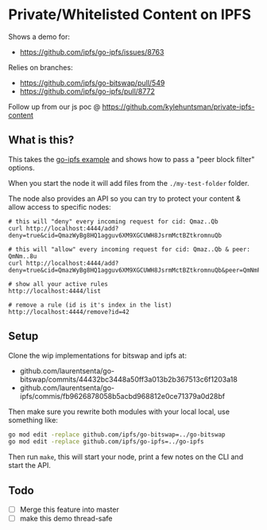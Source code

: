# Private/Whitelisted Content on IPFS

Shows a demo for:

- https://github.com/ipfs/go-ipfs/issues/8763

Relies on branches:

- https://github.com/ipfs/go-bitswap/pull/549
- https://github.com/ipfs/go-ipfs/pull/8772

Follow up from our js poc @ https://github.com/kylehuntsman/private-ipfs-content

## What is this?

This takes the [go-ipfs example](https://github.com/ipfs/go-ipfs/tree/master/docs/examples/go-ipfs-as-a-library)
and shows how to pass a "peer block filter" options.

When you start the node it will add files from the `./my-test-folder` folder.

The node also provides an API so you can try to protect your content & allow access to specific nodes:

```
# this will "deny" every incoming request for cid: Qmaz..Qb
curl http://localhost:4444/add?deny=true&cid=QmazWyBg8HQ1agguv6XM9XGCUWH8JsrmMctBZtkromnuQb

# this will "allow" every incoming request for cid: Qmaz..Qb & peer: QmNm..8u
curl http://localhost:4444/add?deny=true&cid=QmazWyBg8HQ1agguv6XM9XGCUWH8JsrmMctBZtkromnuQb&peer=QmNmFPULodfEnSE1jgfx5g1rRjMMaUJWVYtQGEuRhbHS8u

# show all your active rules
http://localhost:4444/list

# remove a rule (id is it's index in the list)
http://localhost:4444/remove?id=42
```

## Setup

Clone the wip implementations for bitswap and ipfs at:

- github.com/laurentsenta/go-bitswap/commits/44432bc3448a50ff3a013b2b367513c6f1203a18
- github.com/laurentsenta/go-ipfs/commis/fb9626878058b5acbd968812e0ce71379a0d28bf

Then make sure you rewrite both modules with your local local, use something like:

```sh
go mod edit -replace github.com/ipfs/go-bitswap=../go-bitswap             
go mod edit -replace github.com/ipfs/go-ipfs=../go-ipfs                               
```

Then run `make`, this will start your node, print a few notes on the CLI and start the API.

## Todo

- [ ] Merge this feature into master
- [ ] make this demo thread-safe